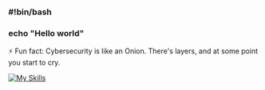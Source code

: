 ### #!bin/bash
### echo "Hello world"

⚡ Fun fact: Cybersecurity is like an Onion.
There's layers, and at some point you start to cry.




[![My Skills](https://skills.thijs.gg/icons?i=linux,bash,py,mysql,?theme=dark)](https://skills.thijs.gg)
